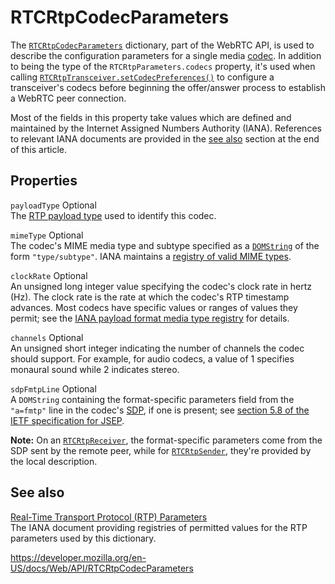 RTCRtpCodecParameters
=====================

The [`RTCRtpCodecParameters`](rtcrtpcodecparameters) dictionary, part of the WebRTC API, is used to describe the configuration parameters for a single media [codec](https://developer.mozilla.org/en-US/docs/Glossary/Codec). In addition to being the type of the <span class="page-not-created">`RTCRtpParameters.codecs`</span> property, it's used when calling [`RTCRtpTransceiver.setCodecPreferences()`](rtcrtptransceiver/setcodecpreferences) to configure a transceiver's codecs before beginning the offer/answer process to establish a WebRTC peer connection.

Most of the fields in this property take values which are defined and maintained by the Internet Assigned Numbers Authority (IANA). References to relevant IANA documents are provided in the [see also](#see_also) section at the end of this article.

Properties
----------

 <span class="page-not-created">`payloadType`</span> <span class="badge inline optional">Optional</span>   
The [RTP payload type](https://www.iana.org/assignments/rtp-parameters/rtp-parameters.xhtml#rtp-parameters-1) used to identify this codec.

 <span class="page-not-created">`mimeType`</span> <span class="badge inline optional">Optional</span>   
The codec's MIME media type and subtype specified as a [`DOMString`](domstring) of the form `"type/subtype"`. IANA maintains a [registry of valid MIME types](https://www.iana.org/assignments/rtp-parameters/rtp-parameters.xhtml#rtp-parameters-2).

 <span class="page-not-created">`clockRate`</span> <span class="badge inline optional">Optional</span>   
An unsigned long integer value specifying the codec's clock rate in hertz (Hz). The clock rate is the rate at which the codec's RTP timestamp advances. Most codecs have specific values or ranges of values they permit; see the [IANA payload format media type registry](https://www.iana.org/assignments/rtp-parameters/rtp-parameters.xhtml#rtp-parameters-2) for details.

 <span class="page-not-created">`channels`</span> <span class="badge inline optional">Optional</span>   
An unsigned short integer indicating the number of channels the codec should support. For example, for audio codecs, a value of 1 specifies monaural sound while 2 indicates stereo.

 <span class="page-not-created">`sdpFmtpLine`</span> <span class="badge inline optional">Optional</span>   
A `DOMString` containing the format-specific parameters field from the `"a=fmtp"` line in the codec's [SDP](https://developer.mozilla.org/en-US/docs/Glossary/SDP), if one is present; see [section 5.8 of the IETF specification for JSEP](https://datatracker.ietf.org/doc/html/draft-ietf-rtcweb-jsep-24#section-5.8).

**Note:** On an [`RTCRtpReceiver`](rtcrtpreceiver), the format-specific parameters come from the SDP sent by the remote peer, while for [`RTCRtpSender`](rtcrtpsender), they're provided by the local description.

See also
--------

[Real-Time Transport Protocol (RTP) Parameters](https://www.iana.org/assignments/rtp-parameters/rtp-parameters.xhtml)  
The IANA document providing registries of permitted values for the RTP parameters used by this dictionary.

<a href="https://developer.mozilla.org/en-US/docs/Web/API/RTCRtpCodecParameters" class="_attribution-link">https://developer.mozilla.org/en-US/docs/Web/API/RTCRtpCodecParameters</a>
